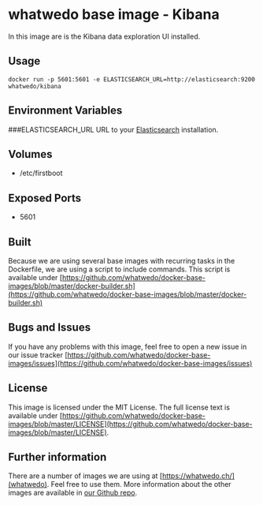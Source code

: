 # whatwedo base image - Kibana
In this image are is the Kibana data exploration UI installed.

## Usage

```
docker run -p 5601:5601 -e ELASTICSEARCH_URL=http://elasticsearch:9200 whatwedo/kibana
```

## Environment Variables

###ELASTICSEARCH_URL
URL to your [Elasticsearch](https://registry.hub.docker.com/u/whatwedo/elasticsearch/) installation.

## Volumes
* /etc/firstboot

## Exposed Ports
* 5601

## Built
Because we are using several base images with recurring tasks in the Dockerfile, we are using a script to include commands. This script is available under [https://github.com/whatwedo/docker-base-images/blob/master/docker-builder.sh](https://github.com/whatwedo/docker-base-images/blob/master/docker-builder.sh)

## Bugs and Issues
If you have any problems with this image, feel free to open a new issue in our issue tracker [https://github.com/whatwedo/docker-base-images/issues](https://github.com/whatwedo/docker-base-images/issues)

## License
This image is licensed under the MIT License. The full license text is available under [https://github.com/whatwedo/docker-base-images/blob/master/LICENSE](https://github.com/whatwedo/docker-base-images/blob/master/LICENSE).

## Further information
There are a number of images we are using at [https://whatwedo.ch/](whatwedo). Feel free to use them. More information about the other images are available in [our Github repo](https://github.com/whatwedo/docker-base-images).